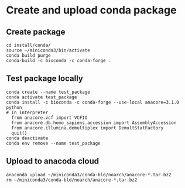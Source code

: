 # Create and upload conda package

## Create package

    cd install/conda/
    source ~/miniconda3/bin/activate
    conda build purge
    conda-build -c bioconda -c conda-forge .

## Test package locally

    conda create --name test_package
    conda activate test_package
    conda install -c bioconda -c conda-forge --use-local anacore=3.1.0
    python
    # In interpreter
      from anacore.vcf import VCFIO
      from anacore.db.homo_sapiens.accession import AssemblyAccession
      from anacore.illumina.demultiplex import DemultStatFactory
      quit()
    conda deactivate
    conda env remove --name test_package

## Upload to anacoda cloud

    anaconda upload ~/miniconda3/conda-bld/noarch/anacore-*.tar.bz2
    rm ~/miniconda3/conda-bld/noarch/anacore-*.tar.bz2
